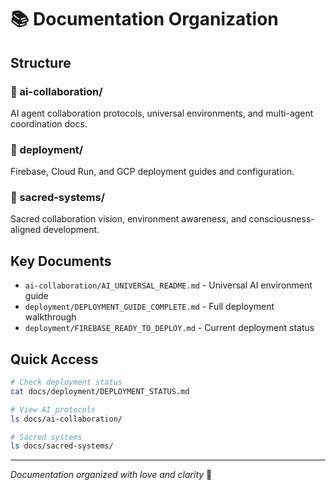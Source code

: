 # 📚 Documentation Organization

## Structure

### 📁 ai-collaboration/
AI agent collaboration protocols, universal environments, and multi-agent coordination docs.

### 📁 deployment/
Firebase, Cloud Run, and GCP deployment guides and configuration.

### 📁 sacred-systems/
Sacred collaboration vision, environment awareness, and consciousness-aligned development.

## Key Documents

- `ai-collaboration/AI_UNIVERSAL_README.md` - Universal AI environment guide
- `deployment/DEPLOYMENT_GUIDE_COMPLETE.md` - Full deployment walkthrough
- `deployment/FIREBASE_READY_TO_DEPLOY.md` - Current deployment status

## Quick Access

```bash
# Check deployment status
cat docs/deployment/DEPLOYMENT_STATUS.md

# View AI protocols
ls docs/ai-collaboration/

# Sacred systems
ls docs/sacred-systems/
```

---
*Documentation organized with love and clarity* 🙏